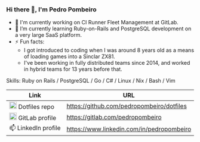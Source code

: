 ### Hi there 👋, I'm Pedro Pombeiro

- 🔭 I'm currently working on CI Runner Fleet Management at GitLab.
- 🌱 I’m currently learning Ruby-on-Rails and PostgreSQL development on a very large SaaS platform.
- ⚡ Fun facts:
  - I got introduced to coding when I was around 8 years old as a means of loading games into a Sinclar ZX81.
  - I've been working in fully distributed teams since 2014, and worked in hybrid teams for 13 years before that.

Skills: Ruby on Rails / PostgreSQL / Go / C# / Linux / Nix / Bash / Vim

| Link | URL |
|------|-----|
| <img width=20px src="https://user-images.githubusercontent.com/138074/218255573-5a03c06b-7dab-4f40-b611-61107176317e.png?width=20" /> Dotfiles repo | https://github.com/pedropombeiro/dotfiles |
| <img width=20px src=https://user-images.githubusercontent.com/138074/218255608-84f22c0f-e1a9-43b4-af44-8e3da20444d1.png /> GitLab profile | https://gitlab.com/pedropombeiro |
| 📫 LinkedIn profile | https://www.linkedin.com/in/pedropombeiro |

<!--
**pedropombeiro/pedropombeiro** is a ✨ _special_ ✨ repository because its `README.md` (this file) appears on your GitHub profile.

Here are some ideas to get you started:

- 🔭 I’m currently working on ...
- 🌱 I’m currently learning ...
- 👯 I’m looking to collaborate on ...
- 🤔 I’m looking for help with ...
- 💬 Ask me about ...
- 📫 How to reach me: ...
- 😄 Pronouns: ...
- ⚡ Fun fact: ...
-->
